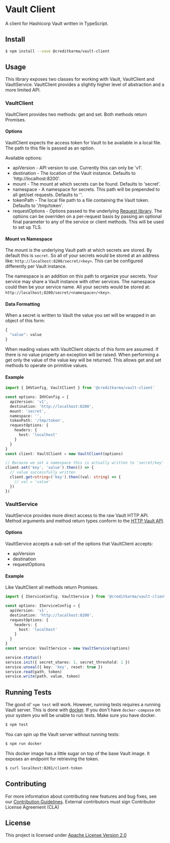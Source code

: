 # Vault Client

A client for Hashicorp Vault written in TypeScript.

## Install

```sh
$ npm install --save @creditkarma/vault-client
```

## Usage

This library exposes two classes for working with Vault, VaultClient and VaultService. VaultClient provides a slightly higher level of abstraction and a more limited API.

### VaultClient

VaultClient provides two methods: get and set. Both methods return Promises.

#### Options

VaultClient expects the access token for Vault to be available in a local file. The path to this file is passed as an option.

Available options:
* apiVersion - API version to use. Currently this can only be 'v1'.
* destination - The location of the Vault instance. Defaults to 'http://localhost:8200'.
* mount - The mount at which secrets can be found. Defaults to 'secret'.
* namespace - A namespace for secrets. This path will be prepended to all get/set requests. Defaults to ''.
* tokenPath - The local file path to a file containing the Vault token. Defaults to '/tmp/token'.
* requestOptions - Options passed to the underlying [Request library](https://github.com/request/request). The options can be overriden on a per-request basis by passing an optional final parameter to any of the service or client methods. This will be used to set up TLS.

#### Mount vs Namespace

The mount is the underlying Vault path at which secrets are stored. By default this is `secret`. So all of your secrets would be stored at an address like: `http://localhost:8200/secret/<key>`. This can be configured differently per Vault instance.

The namespace is an addition on this path to organize your secrets. Your service may share a Vault instance with other services. The namespace could then be your service name. All your secrets would be stored at: `http://localhost;8200/secret/<namespace>/<key>`.

#### Data Formatting

When a secret is written to Vault the value you set will be wrapped in an object of this form:

```typescript
{
  "value": value
}
```

When reading values with VaultClient objects of this form are assumed. If there is no value property an exception will be raised. When performing a get only the value of the value key will be returned. This allows get and set methods to operate on primitive values.

#### Example

```typescript
import { IHVConfig, VaultClient } from '@creditkarma/vault-client'

const options: IHVConfig = {
  apiVersion: 'v1',
  destination: 'http://localhost:8200',
  mount: 'secret',
  namespace: '',
  tokenPath: '/tmp/token',
  requestOptions: {
    headers: {
      host: 'localhost'
    }
  }
}
const client: VaultClient = new VaultClient(options)

// Because we set a namespace this is actually written to 'secret/key'
client.set('key', 'value').then(() => {
  // value successfully written
  client.get<string>('key').then((val: string) => {
    // val = 'value'
  })
})
```

### VaultService

VaultService provides more direct access to the raw Vault HTTP API. Method arguments and method return types conform to the [HTTP Vault API](https://www.vaultproject.io/api/).

#### Options

VaultService accepts a sub-set of the options that VaultClient accepts:
* apiVersion
* destination
* requestOptions

#### Example

Like VaultClient all methods return Promises.

```typescript
import { IServiceConfig, VaultService } from '@creditkarma/vault-client'

const options: IServiceConfig = {
  apiVersion: 'v1',
  destination: 'http://localhost:8200',
  requestOptions: {
    headers: {
      host: 'localhost'
    }
  }
}
const service: VaultService = new VaultService(options)

service.status()
service.init({ secret_shares: 1, secret_threshold: 1 })
service.unseal({ key: 'key', reset: true })
service.read(path, token)
service.write(path, value, token)
```

## Running Tests

The good ol' `npm test` will work. However, running tests requires a running Vault server. This is done with [docker](https://www.docker.com/). If you don't have `docker-compose` on your system you will be unable to run tests. Make sure you have docker.

```sh
$ npm test
```

You can spin up the Vault server without running tests:

```sh
$ npm run docker
```

This docker image has a little sugar on top of the base Vault image. It exposes an endpoint for retrieving the token.

```sh
$ curl localhost:8201/client-token
```

## Contributing

For more information about contributing new features and bug fixes, see our [Contribution Guidelines](https://github.com/creditkarma/CONTRIBUTING.md).
External contributors must sign Contributor License Agreement (CLA)

## License

This project is licensed under [Apache License Version 2.0](./LICENSE)